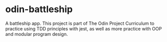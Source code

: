 # odin-battleship
A battleship app. This project is part of The Odin Project Curriculum to practice using TDD principles with jest, as well as more practice with OOP and modular program design. 
